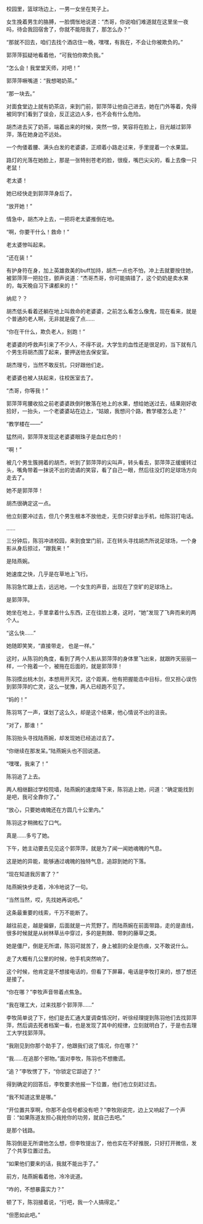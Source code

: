 校园里，篮球场边上，一男一女坐在凳子上。

女生挽着男生的胳膊，一脸惆怅地说道：“杰哥，你说咱们难道就在这里坐一夜吗，待会我回宿舍了，你就不能陪我了，那怎么办？”

“那就不回去，咱们去找个酒店住一晚，嘿嘿，有我在，不会让你被欺负的。”

郭萍萍狐疑地看着他，“可我怕你欺负我。”

“怎么会！我堂堂天师，对吧！”

郭萍萍噘嘴道：“我想喝奶茶。”

“那一块去。”

对面食堂边上就有奶茶店，来到门前，郭萍萍让他自己进去，她在门外等着，免得被同学们看到了误会，反正这边人多，也不会有什么危险。

胡杰进去买了奶茶，端着出来的时候，突然一惊，笑容将在脸上，目光越过郭萍萍，落在她身边不远处。

一个佝偻着腰、满头白发的老婆婆，正顺着小路走过来，手里提着一个水果篮。

路灯的光落在她脸上，那是一张特别苍老的脸，很瘦，嘴巴尖尖的，看上去像一只老鼠！

老太婆！

她已经快走到郭萍萍身后了。

“放开她！”

情急中，胡杰冲上去，一把将老太婆推倒在地。

“啊，你要干什么！救命！”

老太婆惨叫起来。

“还在装！”

有护身符在身，加上英雄救美的buff加持，胡杰一点也不怕，冲上去就要按住她，被郭萍萍一把拉住，颤声说道：“杰哥杰哥，你可能搞错了，这个奶奶是卖水果的，每天晚自习下课都来的！”

纳尼？？

胡杰低头看着还躺在地上叫救命的老婆婆，之前怎么看怎么像鬼，现在看来，就是个普通的老人啊，无非就是瘦了点……

“你在干什么，欺负老人，别跑！”

老婆婆的呼救声引来了不少人，不得不说，大学生的血性还是很足的，当下就有几个男生将胡杰围了起来，要押送他去保安室。

胡杰理亏，当然不敢反抗，只好跟他们走。

老婆婆也被人扶起来，往校医室去了。

“杰哥，你等我！”

郭萍萍弯腰收拾之前老婆婆跌倒时散落在地上的水果，想给她送过去，结果刚好收拾好，一抬头，一个老婆婆站在边上，“姑娘，我想问个路，教学楼怎么走？”

“教学楼在——”

猛然间，郭萍萍发现这老婆婆眼珠子是血红色的！

“啊！”

被几个男生簇拥着的胡杰，听到了郭萍萍的尖叫声，转头看去，郭萍萍正缓缓转过头，嘴角带着一抹说不出的诡谲的笑容，看了自己一眼，然后往没灯的足球场方向走去了。

她不是郭萍萍！

胡杰很确定这一点。

他立刻要冲过去，但几个男生根本不放他走，无奈只好拿出手机，给陈羽打电话。

……

三分钟后，陈羽冲进校园，来到食堂门前，正在转头寻找胡杰所说足球场，一个身影从身后掠过，“跟我来！”

是陆燕婉。

她速度之快，几乎是在草地上飞行。

陈羽急忙跟上去，远远地，一个女生的声音，出现在了空旷的足球场上。

是郭萍萍。

她坐在地上，手里拿着什么东西，正在往脸上凑，这时，“她”发现了飞奔而来的两个人。

“这么快……”

她随即笑笑，“直接带走， 也是一样。”

这时，从陈羽的角度，看到了两个人影从郭萍萍的身体里飞出来，就跟昨天丽丽一样，一个拖着一个，被拖在后面的，就是郭萍萍！

陈羽摸出桃木剑，本想用开天咒，这个距离，他有把握能击中目标，但又担心误伤到郭萍萍的亡灵，这么一犹豫，两人已经跑不见了。

“妈的！”

陈羽骂了一声，谋划了这么久，却是这个结果，他心情说不出的沮丧。

“对了，那谁！”

陈羽抬头寻找陆燕婉，却发现她已经追过去了。

“你继续在那发呆。”陆燕婉头也不回说道。

“嘿嘿，我来了！”

陈羽追了上去。

两人相继翻过学校院墙，陆燕婉的速度降下来，陈羽追上她，问道：“确定能找到是吧，我可全靠你了。”

“放心，只要她魂魄还在方圆几十公里内。”

陈羽这才稍微松了口气。

真是……多亏了她。

下午，她主动要去见见这个郭萍萍，就是为了闻一闻她魂魄的气息。

这是她的异能，能够通过魂魄的独特气息，追踪到她的下落。

“现在知道我厉害了？”

陆燕婉快步走着，冷冷地说了一句。

“当然当然，哎，先找她再说吧。”

这条最重要的线索，千万不能断了。

越往前走，越是偏僻，后面就是一片荒野了。而陆燕婉在前面带路，走的是直线，很多时候就是从树林草丛中穿过，多的是荆棘、带刺的藤草之类。

她是僵尸，倒是无所谓，陈羽可就苦了，身上被刮的全是伤痕，又不敢说什么。

走了大概有几公里的时候，他手机突然响了。

这个时候，他肯定是不想接电话的，但看了下屏幕，电话是李牧打来的，想了想还是接了。

“你在哪？”李牧声音带着点焦急。

“我在理工大，过来找那个郭萍萍……”

李牧简单说了下，他们是去汇通大厦调查情况时，听徐经理提到陈羽他们去找郭萍萍，然后调去死者档案一看，也是发现了其中的规律，立刻就明白了，于是也去理工大学找郭萍萍。

“我刚见到你那个助手了，他跟我们说了情况，你在哪？”

“我……在追那个邪物。”面对李牧，陈羽也不想撒谎。

“追？”李牧愣了下，“你锁定它踪迹了？”

得到确定的回答后，李牧要求他报一下位置，他们也立刻赶过去。

“我不知道这里是哪。”

“开位置共享啊，你那不会信号都没有吧？”李牧刚说完，边上又响起了一个声音：“如果陈道友担心我抢你的功劳，就自己去吧。”

是那个钱路。

陈羽倒是无所谓他怎么想，但李牧提出了，他也实在不好推脱，只好打开微信，发了个共享位置过去。

“如果他们要来的话，我就不能出手了。”

前方，陆燕婉看着他，冷冷说道。

“咋的，不想暴露实力？”

顿了下，陈羽接着说，“行吧，我一个人搞得定。”

“但愿如此吧。”
